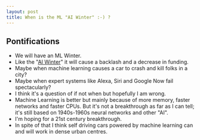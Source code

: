 ```yaml
---
layout: post
title: When is the ML "AI Winter" :-) ?
---
```


## Pontifications

* We will have an ML Winter.
* Like the "[AI Winter](https://en.wikipedia.org/wiki/AI_winter)" it will cause a backlash and a decrease in funding.
* Maybe when machine learning causes a car to crash and kill folks in a city?
* Maybe when expert systems like Alexa, Siri and Google Now fail spectacularly?
* I think it's a question of if not when but hopefully I am wrong.
* Machine Learning is better but mainly because of more memory, faster networks and faster CPUs. But it's not a breakthrough as far as I can tell; it's still based on 1940s-1960s neural networks and other "AI".
* I'm hoping for a 21st century breakthrough.
* In spite of that I think self driving cars powered by machine learning can and will work in dense urban centres.